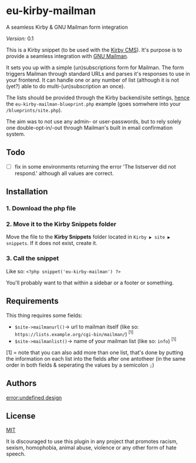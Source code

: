 # eu-kirby-mailman
A seamless Kirby &amp; GNU Mailman form integration

*Version:* 0.1

This is a Kirby snippet (to be used with the [Kirby CMS](getkirby.com)). It's purpose is to provide a seamless integration with [GNU Mailman](http://www.list.org/).

It sets you up with a simple (un)subscriptions form for Mailman. The form triggers Mailman through standard URLs and parses it's responses to use in your frontend. It can handle one or any number of list (although it is not (yet?) able to do multi-(un)subscription an once).

The lists should be provided through the Kirby backend/site settings, [hence](https://vivatiffany.wordpress.com/2016/10/27/academia-love-me-back/) the `eu-kirby-mailman-blueprint.php` example (goes somwhere into your `/blueprints/site.php`).

The aim was to not use any admin- or user-passwords, but to rely solely one double-opt-in/-out through Mailman's built in email confirmation system.

## Todo
- [ ] fix in some environments returning the error 'The listserver did not respond.' although all values are correct.

## Installation

### 1. Download the php file

### 2. Move it to the Kirby Snippets folder 
Move the file to the **Kirby Snippets** folder located in `Kirby ▶ site ▶ snippets`. If it does not exist, create it.

### 3. Call the snippet
Like so: `<?php snippet('eu-kirby-mailman') ?>`

You'll probably want to that within a sidebar or a footer or something.

## Requirements
This thing requires some fields:

- ```$site->mailmanurl()```→ url to mailman itself (like so: `https://lists.example.org/cgi-bin/mailman/`) <sup>[1]</sup>
- ```$site->mailmanlist()```→ name of your mailman list (like so: `info`) <sup>[1]</sup>

[1] = note that you can also add more than one list, that's done by putting the information on each list into the fields after one antotheer (in the same order in both fields & seperating the values by a semicolon `;`)

## Authors
[error:undefined design](http://error-undefined.de/)

## License

[MIT](https://opensource.org/licenses/MIT)

It is discouraged to use this plugin in any project that promotes racism, sexism, homophobia, animal abuse, violence or any other form of hate speech.
